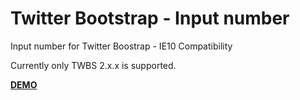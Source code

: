 Twitter Bootstrap - Input number
================================

Input number for Twitter Boostrap - IE10 Compatibility

Currently only TWBS 2.x.x is supported.

**[DEMO](http://jsfiddle.net/AgxmX/)**
